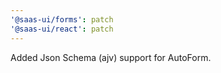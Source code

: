 ```yaml
---
'@saas-ui/forms': patch
'@saas-ui/react': patch
---
```


Added Json Schema (ajv) support for AutoForm.
